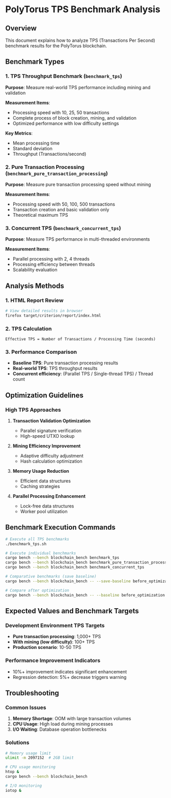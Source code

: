 # PolyTorus TPS Benchmark Analysis

## Overview
This document explains how to analyze TPS (Transactions Per Second) benchmark results for the PolyTorus blockchain.

## Benchmark Types

### 1. TPS Throughput Benchmark (`benchmark_tps`)
**Purpose**: Measure real-world TPS performance including mining and validation

**Measurement Items**:
- Processing speed with 10, 25, 50 transactions
- Complete process of block creation, mining, and validation
- Optimized performance with low difficulty settings

**Key Metrics**:
- Mean processing time
- Standard deviation
- Throughput (Transactions/second)

### 2. Pure Transaction Processing (`benchmark_pure_transaction_processing`)
**Purpose**: Measure pure transaction processing speed without mining

**Measurement Items**:
- Processing speed with 50, 100, 500 transactions
- Transaction creation and basic validation only
- Theoretical maximum TPS

### 3. Concurrent TPS (`benchmark_concurrent_tps`)
**Purpose**: Measure TPS performance in multi-threaded environments

**Measurement Items**:
- Parallel processing with 2, 4 threads
- Processing efficiency between threads
- Scalability evaluation

## Analysis Methods

### 1. HTML Report Review
```bash
# View detailed results in browser
firefox target/criterion/report/index.html
```

### 2. TPS Calculation
```
Effective TPS = Number of Transactions / Processing Time (seconds)
```

### 3. Performance Comparison
- **Baseline TPS**: Pure transaction processing results
- **Real-world TPS**: TPS throughput results  
- **Concurrent efficiency**: (Parallel TPS / Single-thread TPS) / Thread count

## Optimization Guidelines

### High TPS Approaches
1. **Transaction Validation Optimization**
   - Parallel signature verification
   - High-speed UTXO lookup

2. **Mining Efficiency Improvement**
   - Adaptive difficulty adjustment
   - Hash calculation optimization

3. **Memory Usage Reduction**
   - Efficient data structures
   - Caching strategies

4. **Parallel Processing Enhancement**
   - Lock-free data structures
   - Worker pool utilization

## Benchmark Execution Commands

```bash
# Execute all TPS benchmarks
./benchmark_tps.sh

# Execute individual benchmarks
cargo bench --bench blockchain_bench benchmark_tps
cargo bench --bench blockchain_bench benchmark_pure_transaction_processing
cargo bench --bench blockchain_bench benchmark_concurrent_tps

# Comparative benchmarks (save baseline)
cargo bench --bench blockchain_bench -- --save-baseline before_optimization

# Compare after optimization
cargo bench --bench blockchain_bench -- --baseline before_optimization
```

## Expected Values and Benchmark Targets

### Development Environment TPS Targets
- **Pure transaction processing**: 1,000+ TPS
- **With mining (low difficulty)**: 100+ TPS  
- **Production scenario**: 10-50 TPS

### Performance Improvement Indicators
- 10%+ improvement indicates significant enhancement
- Regression detection: 5%+ decrease triggers warning

## Troubleshooting

### Common Issues
1. **Memory Shortage**: OOM with large transaction volumes
2. **CPU Usage**: High load during mining processes
3. **I/O Waiting**: Database operation bottlenecks

### Solutions
```bash
# Memory usage limit
ulimit -m 2097152  # 2GB limit

# CPU usage monitoring
htop &
cargo bench --bench blockchain_bench

# I/O monitoring
iotop &
```
